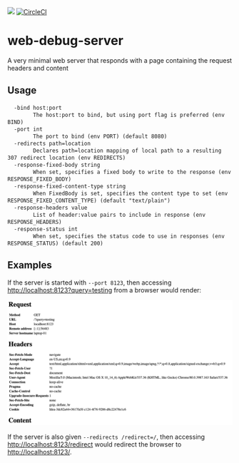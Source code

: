 [![](https://img.shields.io/docker/pulls/itzg/web-debug-server.svg)](https://hub.docker.com/r/itzg/web-debug-server)
[![CircleCI](https://img.shields.io/circleci/build/github/itzg/web-debug-server)](https://app.circleci.com/pipelines/github/itzg/web-debug-server)

# web-debug-server

A very minimal web server that responds with a page containing the request headers and content

## Usage

```
  -bind host:port
        The host:port to bind, but using port flag is preferred (env BIND)
  -port int
        The port to bind (env PORT) (default 8080)
  -redirects path=location
        Declares path=location mapping of local path to a resulting 307 redirect location (env REDIRECTS)
  -response-fixed-body string
        When set, specifies a fixed body to write to the response (env RESPONSE_FIXED_BODY)
  -response-fixed-content-type string
        When FixedBody is set, specifies the content type to set (env RESPONSE_FIXED_CONTENT_TYPE) (default "text/plain")
  -response-headers value
        List of header:value pairs to include in response (env RESPONSE_HEADERS)
  -response-status int
        When set, specifies the status code to use in responses (env RESPONSE_STATUS) (default 200)
```

## Examples

If the server is started with `--port 8123`, then accessing [http://localhost:8123?query=testing](http://localhost:8123?query=testing) from a browser would render:

![](docs/example.png)

If the server is also given `--redirects /redirect=/`, then accessing [http://localhost:8123/redirect](http://localhost:8123/redirect) would redirect the browser to [http://localhost:8123/](http://localhost:8123/).